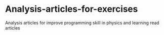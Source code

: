 # Analysis-articles-for-exercises
Analysis articles for improve programming skill in physics and learning read articles
